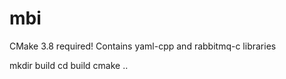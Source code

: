 # mbi

CMake 3.8 required!
Contains yaml-cpp and rabbitmq-c libraries

mkdir build
cd build
cmake ..
